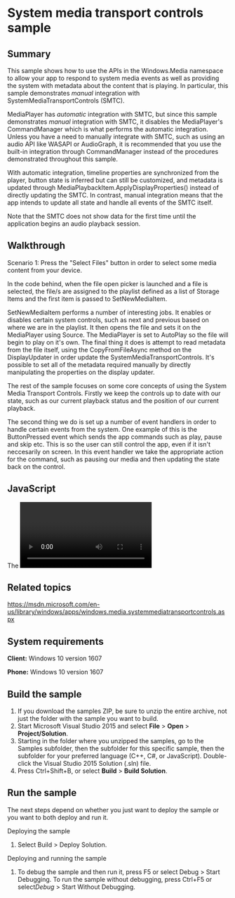 <!---
  category: AudioVideoAndCamera
  samplefwlink: http://go.microsoft.com/fwlink/p/?LinkId=619488
--->

# System media transport controls sample

## Summary

This sample shows how to use the APIs in the Windows.Media namespace to allow
your app to respond to system media events as well as providing the system with
metadata about the content that is playing. In particular, this sample
demonstrates *manual* integration with SystemMediaTransportControls (SMTC).

MediaPlayer has *automatic* integration with SMTC, but since this sample
demonstrates *manual* integration with SMTC, it disables the MediaPlayer's
CommandManager which is what performs the automatic integration. Unless you have
a need to manually integrate with SMTC, such as using an audio API like WASAPI
or AudioGraph, it is recommended that you use the built-in integration through
CommandManager instead of the procedures demonstrated throughout this sample.

With automatic integration, timeline properties are synchronized from the
player, button state is inferred but can still be customized, and metadata is
updated through MediaPlaybackItem.ApplyDisplayProperties() instead of directly
updating the SMTC. In contrast, manual integration means that the app intends to
update all state and handle all events of the SMTC itself.

Note that the SMTC does not show data for the first time until the application
begins an audio playback session.

## Walkthrough

Scenario 1: Press the "Select Files" button in order to select some media
content from your device.

In the code behind, when the file open picker is launched and a file is
selected, the file/s are assigned to the playlist defined as a list of Storage
Items and the first item is passed to SetNewMediaItem.

SetNewMediaItem performs a number of interesting jobs. It enables or disables
certain system controls, such as next and previous based on where we are in the
playlist. It then opens the file and sets it on the MediaPlayer using
Source. The MediaPlayer is set to AutoPlay so the file will begin to play on
it's own. The final thing it does is attempt to read metadata from the file
itself, using the CopyFromFileAsync method on the DisplayUpdater in order update
the SystemMediaTransportControls. It's possible to set all of the metadata
required manually by directly manipulating the properties on the display
updater.

The rest of the sample focuses on some core concepts of using the System Media
Transport Controls. Firstly we keep the controls up to date with our state, such
as our current playback status and the position of our current playback.

The second thing we do is set up a number of event handlers in order to handle
certain events from the system. One example of this is the ButtonPressed event
which sends the app commands such as play, pause and skip etc. This is so the
user can still control the app, even if it isn't neccesarily on screen. In this
event handler we take the appropriate action for the command, such as pausing
our media and then updating the state back on the control.

## JavaScript

The <video> and <audio> elements do not integrate with SMTC.
The JavaScript sample shows how to connect SMTC events with the
HTML media elements.

Related topics
----------------------------

https://msdn.microsoft.com/en-us/library/windows/apps/windows.media.systemmediatransportcontrols.aspx

System requirements
----------------------------

**Client:** Windows 10 version 1607

**Phone:** Windows 10 version 1607

Build the sample
----------------------------

1. If you download the samples ZIP, be sure to unzip the entire archive, not just the folder with the sample you want to build. 
2. Start Microsoft Visual Studio 2015 and select **File** \> **Open** \> **Project/Solution**.
3. Starting in the folder where you unzipped the samples, go to the Samples subfolder, then the subfolder for this specific sample, then the subfolder for your preferred language (C++, C#, or JavaScript). Double-click the Visual Studio 2015 Solution (.sln) file.
4. Press Ctrl+Shift+B, or select **Build** \> **Build Solution**.

Run the sample
----------------------------

The next steps depend on whether you just want to deploy the sample or you want to both deploy and run it.

Deploying the sample
1. Select Build > Deploy Solution.

Deploying and running the sample
1. To debug the sample and then run it, press F5 or select Debug > Start Debugging. To run the sample without debugging, press Ctrl+F5 or select*Debug* > Start Without Debugging.



